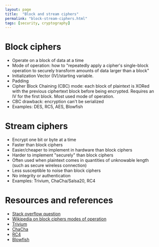 ```yaml
---
layout: page
title:  "Block and stream ciphers"
permalink: "block-stream-ciphers.html"
tags: [security, cryptography]
---
```


# Block ciphers
* Operate on a block of data at a time
* Mode of operation: how to "repeatedly apply a cipher's single-block operation to securely transform amounts of data larger than a block"
* Initialization Vector (IV)/starting variable.
* Padding
* Cipher Block Chaining (CBC) mode: each block of plaintext is XORed with the previous ciphertext block before being encrypted. Requires an IV for the first block. Most used mode of operation.
* CBC drawback: encryption can't be serialized
* Examples: DES, RC5, AES, Blowfish

# Stream ciphers
* Encrypt one bit or byte at a time
* Faster than block ciphers
* Easier/cheaper to implement in hardware than block ciphers
* Harder to implement "securely" than block ciphers
* Often used when plaintext comes in quantities of unknowable length (such as secure wireless connection)
* Less susceptible to noise than block ciphers
* No integrity or authentication
* Examples: Trivium, ChaCha/Salsa20, RC4


# Resources and references
* [Stack overflow question](https://security.stackexchange.com/questions/334/advantages-and-disadvantages-of-stream-versus-block-ciphers)
* [Wikipedia on block ciphers modes of operation](https://en.wikipedia.org/wiki/Block_cipher_mode_of_operation)
* [Trivium](https://en.wikipedia.org/wiki/Trivium_(cipher))
* [ChaCha](https://en.wikipedia.org/wiki/Salsa20)
* [RC4](https://en.wikipedia.org/wiki/RC4)
* [Blowfish](https://en.wikipedia.org/wiki/Blowfish_(cipher))
